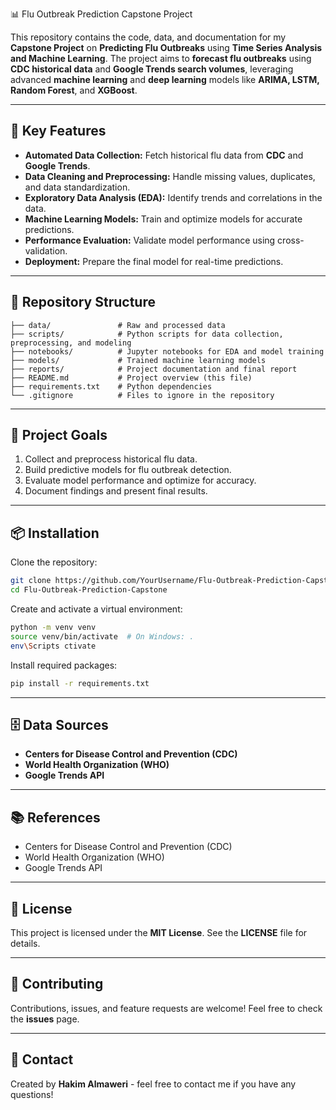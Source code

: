 📊 Flu Outbreak Prediction Capstone Project  

This repository contains the code, data, and documentation for my **Capstone Project** on **Predicting Flu Outbreaks** using **Time Series Analysis and Machine Learning**. The project aims to **forecast flu outbreaks** using **CDC historical data** and **Google Trends search volumes**, leveraging advanced **machine learning** and **deep learning** models like **ARIMA, LSTM, Random Forest**, and **XGBoost**.

---

## 🚀 Key Features  
- **Automated Data Collection:** Fetch historical flu data from **CDC** and **Google Trends**.  
- **Data Cleaning and Preprocessing:** Handle missing values, duplicates, and data standardization.  
- **Exploratory Data Analysis (EDA):** Identify trends and correlations in the data.  
- **Machine Learning Models:** Train and optimize models for accurate predictions.  
- **Performance Evaluation:** Validate model performance using cross-validation.  
- **Deployment:** Prepare the final model for real-time predictions.  

---

## 📁 Repository Structure  
```
├── data/               # Raw and processed data  
├── scripts/            # Python scripts for data collection, preprocessing, and modeling  
├── notebooks/          # Jupyter notebooks for EDA and model training  
├── models/             # Trained machine learning models  
├── reports/            # Project documentation and final report  
├── README.md           # Project overview (this file)  
├── requirements.txt    # Python dependencies  
└── .gitignore          # Files to ignore in the repository  
```

---

## 📝 Project Goals  
1. Collect and preprocess historical flu data.  
2. Build predictive models for flu outbreak detection.  
3. Evaluate model performance and optimize for accuracy.  
4. Document findings and present final results.  

---

## 📦 Installation  

Clone the repository:  
```bash
git clone https://github.com/YourUsername/Flu-Outbreak-Prediction-Capstone.git
cd Flu-Outbreak-Prediction-Capstone
```

Create and activate a virtual environment:  
```bash
python -m venv venv
source venv/bin/activate  # On Windows: .
env\Scripts ctivate
```

Install required packages:  
```bash
pip install -r requirements.txt
```

---

## 🗄️ Data Sources  
- **Centers for Disease Control and Prevention (CDC)**  
- **World Health Organization (WHO)**  
- **Google Trends API**  

---

## 📚 References  
- Centers for Disease Control and Prevention (CDC)  
- World Health Organization (WHO)  
- Google Trends API  

---

## 📝 License  
This project is licensed under the **MIT License**. See the **LICENSE** file for details.  

---

## 🤝 Contributing  
Contributions, issues, and feature requests are welcome! Feel free to check the **issues** page.  

---

## 📧 Contact  
Created by **Hakim Almaweri** - feel free to contact me if you have any questions!  
